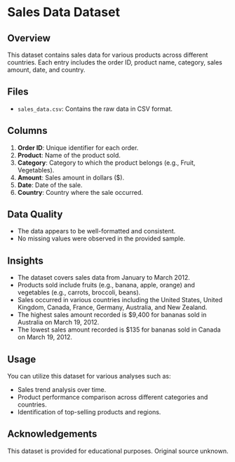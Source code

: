 # Sales Data Dataset

## Overview
This dataset contains sales data for various products across different countries. Each entry includes the order ID, product name, category, sales amount, date, and country.

## Files
- `sales_data.csv`: Contains the raw data in CSV format.

## Columns
1. **Order ID**: Unique identifier for each order.
2. **Product**: Name of the product sold.
3. **Category**: Category to which the product belongs (e.g., Fruit, Vegetables).
4. **Amount**: Sales amount in dollars ($).
5. **Date**: Date of the sale.
6. **Country**: Country where the sale occurred.

## Data Quality
- The data appears to be well-formatted and consistent.
- No missing values were observed in the provided sample.

## Insights
- The dataset covers sales data from January to March 2012.
- Products sold include fruits (e.g., banana, apple, orange) and vegetables (e.g., carrots, broccoli, beans).
- Sales occurred in various countries including the United States, United Kingdom, Canada, France, Germany, Australia, and New Zealand.
- The highest sales amount recorded is $9,400 for bananas sold in Australia on March 19, 2012.
- The lowest sales amount recorded is $135 for bananas sold in Canada on March 19, 2012.

## Usage
You can utilize this dataset for various analyses such as:
- Sales trend analysis over time.
- Product performance comparison across different categories and countries.
- Identification of top-selling products and regions.

## Acknowledgements
This dataset is provided for educational purposes. Original source unknown.
